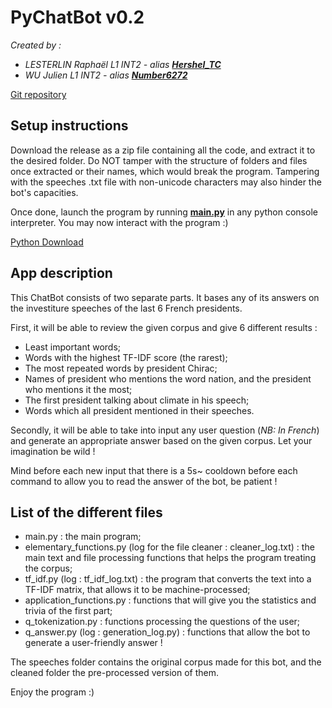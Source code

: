 # **PyChatBot v0.2**


*Created by :*
- *LESTERLIN Raphaël L1 INT2 - alias __<u>Hershel_TC</u>__*
- *WU Julien L1 INT2 - alias __<u>Number6272</u>__*

[Git repository](    https://github.com/Herschel-The-Cauchois/pychatbot-Lesterlin-Wu-INT2)

## **Setup instructions**


Download the release as a zip file containing all the code, and extract it to the desired folder.
Do NOT tamper with the structure of folders and files once extracted or their names, which would break the program. Tampering with the speeches .txt file with non-unicode characters may also hinder the bot's capacities.

Once done, launch the program by running __<u>main.py</u>__ in any python console interpreter. You may now interact with the program :)

[Python Download](https://python/org/downloads/)

## **App description**

This ChatBot consists of two separate parts. It bases any of its answers on the investiture speeches of the last 6 French presidents.

First, it will be able to review the given corpus and give 6 different results :

- Least important words;
- Words with the highest TF-IDF score (the rarest);
- The most repeated words by president Chirac;
- Names of president who mentions the word nation, and the president who mentions it the most;
- The first president talking about climate in his speech;
- Words which all president mentioned in their speeches.

Secondly, it will be able to take into input any user question (*NB: In French*) and generate an appropriate answer based on the given corpus. Let your imagination be wild !

Mind before each new input that there is a 5s~ cooldown before each command to allow you to read the answer of the bot, be patient !

## **List of the different files**

- main.py : the main program;
- elementary_functions.py (log for the file cleaner : cleaner_log.txt) : the main text and file processing functions that helps the program treating the corpus;
- tf_idf.py (log : tf_idf_log.txt) : the program that converts the text into a TF-IDF matrix, that allows it to be machine-processed;
- application_functions.py : functions that will give you the statistics and trivia of the first part;
- q_tokenization.py : functions processing the questions of the user;
- q_answer.py (log : generation_log.py) : functions that allow the bot to generate a user-friendly answer !

The speeches folder contains the original corpus made for this bot, and the cleaned folder the pre-processed version of them.

Enjoy the program :)